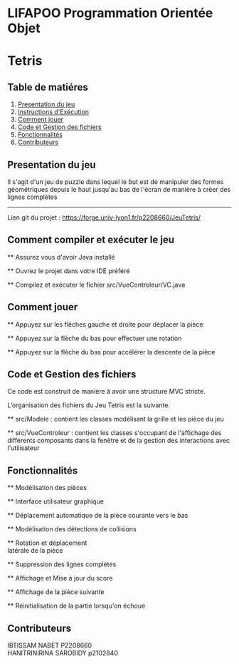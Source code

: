 # LIFAPOO Programmation Orientée Objet


# Tetris 

## Table de matiéres 
1. [Presentation du jeu](#Presentation)
2. [Instructions d'Exécution](#Instructions) 
3. [Comment jouer](Commandes)
4. [Code et Gestion des fichiers ](#arborescence)
5. [Fonctionnalités](#arborescence)
6. [Contributeurs](#Contributeurs)

## Presentation du jeu 

Il s'agit d'un jeu de puzzle dans lequel le but est de manipuler des formes géométriques depuis le haut jusqu'au bas de l'écran de manière à créer des lignes complètes 
***
Lien git du projet : https://forge.univ-lyon1.fr/p2208660/JeuTetris/

## Comment compiler et exécuter le jeu

** Assurez vous d'avoir Java installé 

** Ouvrez le projet dans votre IDE préféré 

** Compilez et exécuter le fichier src/VueControleur/VC.java

## Comment jouer

** Appuyez sur les flèches gauche et droite pour déplacer la pièce

** Appuyez sur la flèche du bas pour effectuer une rotation

** Appuyez sur la flèche du bas pour accélérer la descente de la pièce  

## Code et Gestion des fichiers

Ce code est construit de manière à avoir une structure MVC stricte.

L’organisation des fichiers du Jeu Tetris est la suivante.

** src/Modele : contient les classes modélisant la grille et les pièce du jeu

** src/VueControleur  : contient les classes s'occupant de l'affichage des différents composants dans la fenêtre et de la gestion des interactions avec l'utilisateur 

## Fonctionnalités

** Modélisation des pièces

** Interface utilisateur graphique

** Déplacement automatique de la pièce courante vers le bas

** Modélisation des détections de collisions

** Rotation et déplacement  
 latérale de la pièce

** Suppression des lignes complètes

** Affichage et Mise à jour du score

** Affichage de la pièce suivante

** Réinitialisation de la partie lorsqu'on échoue

## Contributeurs

IBTISSAM NABET P2208660  
HANITRINIRINA SAROBIDY p2102840
 